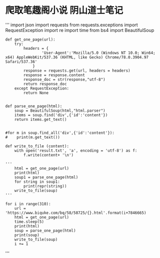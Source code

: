 # 爬取笔趣阁小说  阴山道士笔记
'''
    import json
    import requests
    from requests.exceptions import RequestException
    import re
    import time
    from bs4 import BeautifulSoup


    def get_one_page(url):
        try:
            headers = {
                    'User-Agent':'Mozilla/5.0 (Windows NT 10.0; Win64; x64) AppleWebKit/537.36 (KHTML, like Gecko) Chrome/78.0.3904.97 Safari/537.36'
                }
            response = requests.get(url, headers = headers)
            response = response.content
            response_doc = str(response,"utf-8")
            return response_doc
        except RequestException:
            return None


    def parse_one_page(html):
        soup = BeautifulSoup(html,"html.parser")
        items = soup.find('div',{'id':'content'})
        return items.get_text()


    #for m in soup.find_all('div',{'id':'content'}):
    #    print(m.get_text())

    def write_to_file (content):
        with open('result.txt', 'a', encoding = 'utf-8') as f:
            f.write(content+ '\n')

    '''
        html = get_one_page(url)
        print(html)
        soup1 = parse_one_page(html)
        for string in soup1:
            print(repr(string))
        write_to_file(soup)
    '''

    for i in range(310):
        url = 'https://www.biquke.com/bq/58/58725/{}.html'.format(i+7846665)
        html = get_one_page(url)
        time.sleep(5)
        print(html)
        soup = parse_one_page(html)
        print(soup)
        write_to_file(soup)
        i += 1
'''

